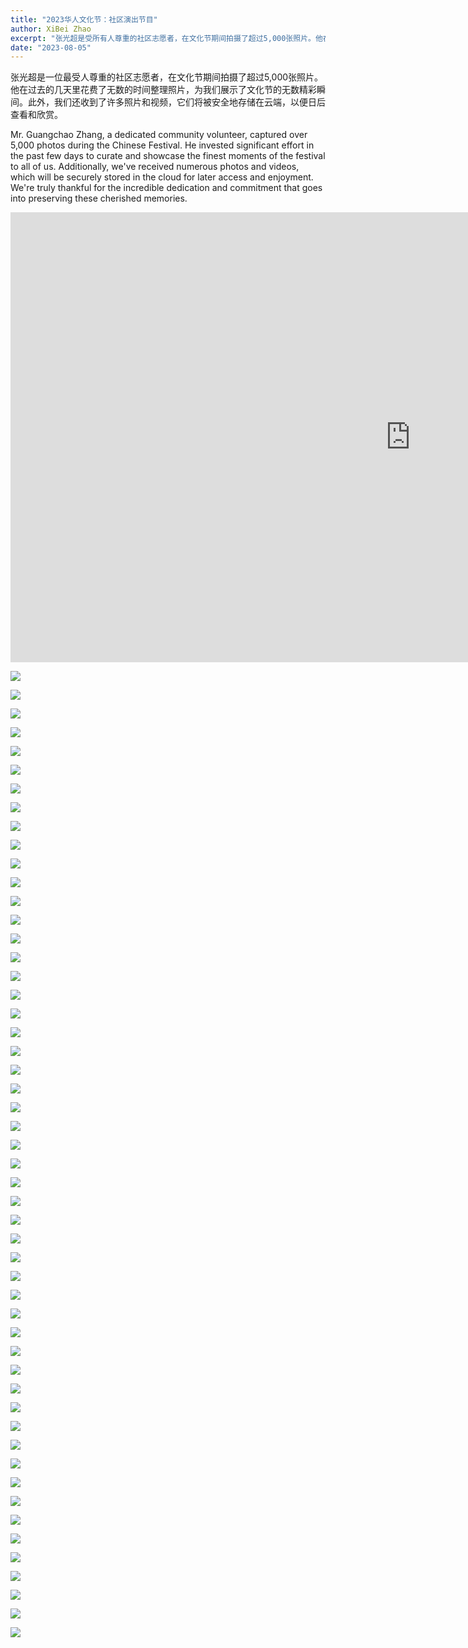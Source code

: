 ```yaml
---
title: "2023华人文化节：社区演出节目"
author: XiBei Zhao
excerpt: "张光超是受所有人尊重的社区志愿者，在文化节期间拍摄了超过5,000张照片。他在过去的几天里花费了无数的时间整理照片，为我们展示了文化节的无数精彩瞬间。此外，我们还收到了许多照片和视频，它们将被安全地存储在云端，以便日后查看和欣赏。"
date: "2023-08-05"
---
```


张光超是一位最受人尊重的社区志愿者，在文化节期间拍摄了超过5,000张照片。他在过去的几天里花费了无数的时间整理照片，为我们展示了文化节的无数精彩瞬间。此外，我们还收到了许多照片和视频，它们将被安全地存储在云端，以便日后查看和欣赏。

Mr. Guangchao Zhang, a dedicated community volunteer, captured over 5,000 photos during the Chinese Festival. He invested significant effort in the past few days to curate and showcase the finest moments of the festival to all of us. Additionally, we've received numerous photos and videos, which will be securely stored in the cloud for later access and enjoyment. We're truly thankful for the incredible dedication and commitment that goes into preserving these cherished memories.

<iframe width="1280" height="720" src="https://www.youtube.com/embed/wWoR1TD-_bA" title="2023 Chinese Festival -- Stage Performances" frameborder="0" allow="accelerometer; autoplay; clipboard-write; encrypted-media; gyroscope; picture-in-picture; web-share" allowfullscreen></iframe>

<br>

![](https://res.cloudinary.com/dhngj18do/image/upload/f_auto,q_auto/v1/images/363949859_278901088108314_7204562333433228872_n)

![](https://res.cloudinary.com/dhngj18do/image/upload/f_auto,q_auto/v1/images/366334085_278901148108308_5124883578979428135_n)

![](https://res.cloudinary.com/dhngj18do/image/upload/f_auto,q_auto/v1/images/366276477_278901121441644_4207222924573022965_n)

![](https://res.cloudinary.com/dhngj18do/image/upload/f_auto,q_auto/v1/images/364063459_278902431441513_5558776224334093195_n)

![](https://res.cloudinary.com/dhngj18do/image/upload/f_auto,q_auto/v1/images/363922003_278902454774844_1557794874345275256_n)

![](https://res.cloudinary.com/dhngj18do/image/upload/f_auto,q_auto/v1/images/363830748_278902404774849_7646515899325835542_n)

![](https://res.cloudinary.com/dhngj18do/image/upload/f_auto,q_auto/v1/images/366838077_278903104774779_6486071328183203683_n)

![](https://res.cloudinary.com/dhngj18do/image/upload/f_auto,q_auto/v1/images/364068228_278903251441431_1513379893324939599_n)

![](https://res.cloudinary.com/dhngj18do/image/upload/f_auto,q_auto/v1/images/364130789_278903204774769_5308440824798658304_n)

![](https://res.cloudinary.com/dhngj18do/image/upload/f_auto,q_auto/v1/images/363977328_278903171441439_8003127833339338484_n)

![](https://res.cloudinary.com/dhngj18do/image/upload/f_auto,q_auto/v1/images/363943491_278903088108114_409895905191693592_n)

![](https://res.cloudinary.com/dhngj18do/image/upload/f_auto,q_auto/v1/images/363953470_278903161441440_8965499572938296372_n)

![](https://res.cloudinary.com/dhngj18do/image/upload/f_auto,q_auto/v1/images/366905884_278903148108108_4646459050600008079_n)

![](https://res.cloudinary.com/dhngj18do/image/upload/f_auto,q_auto/v1/images/363937421_278903934774696_8532605225792053619_n)

![](https://res.cloudinary.com/dhngj18do/image/upload/f_auto,q_auto/v1/images/363907168_278903898108033_4230181635044417549_n)

![](https://res.cloudinary.com/dhngj18do/image/upload/f_auto,q_auto/v1/images/364071940_278903881441368_8148605697002275751_n)

![](https://res.cloudinary.com/dhngj18do/image/upload/f_auto,q_auto/v1/images/366830983_278903844774705_6219396666558679071_n)

![](https://res.cloudinary.com/dhngj18do/image/upload/f_auto,q_auto/v1/images/366900518_278903981441358_9179723266682093908_n)

![](https://res.cloudinary.com/dhngj18do/image/upload/f_auto,q_auto/v1/images/366829544_278904874774602_359894902420543611_n)

![](https://res.cloudinary.com/dhngj18do/image/upload/f_auto,q_auto/v1/images/364066397_278904914774598_6878603722715257016_n)

![](https://res.cloudinary.com/dhngj18do/image/upload/f_auto,q_auto/v1/images/366909064_278904978107925_982993814869429256_n)

![](https://res.cloudinary.com/dhngj18do/image/upload/f_auto,q_auto/v1/images/364042284_278904941441262_7498342726948473694_n)

![](https://res.cloudinary.com/dhngj18do/image/upload/f_auto,q_auto/v1/images/364143948_278905021441254_1306387294696796455_n)

![](https://res.cloudinary.com/dhngj18do/image/upload/f_auto,q_auto/v1/images/366809247_278904958107927_3475321209179999090_n)

![](https://res.cloudinary.com/dhngj18do/image/upload/f_auto,q_auto/v1/images/363983244_278905711441185_354543624072962194_n)

![](https://res.cloudinary.com/dhngj18do/image/upload/f_auto,q_auto/v1/images/363948294_278905638107859_8164943933605927877_n)

![](https://res.cloudinary.com/dhngj18do/image/upload/f_auto,q_auto/v1/images/363937433_278905948107828_9127734091432565790_n)

![](https://res.cloudinary.com/dhngj18do/image/upload/f_auto,q_auto/v1/images/364017438_278905898107833_2885694142555359390_n)

![](https://res.cloudinary.com/dhngj18do/image/upload/f_auto,q_auto/v1/images/363977492_278905851441171_3675507151439925807_n)

![](https://res.cloudinary.com/dhngj18do/image/upload/f_auto,q_auto/v1/images/366841052_278905881441168_2532068098898628976_n)

![](https://res.cloudinary.com/dhngj18do/image/upload/f_auto,q_auto/v1/images/366829247_278905808107842_3881354543160004632_n)

![](https://res.cloudinary.com/dhngj18do/image/upload/f_auto,q_auto/v1/images/364007414_278905781441178_7535705685877578394_n)

![](https://res.cloudinary.com/dhngj18do/image/upload/f_auto,q_auto/v1/images/363811022_278907191441037_7496511917760235600_n)

![](https://res.cloudinary.com/dhngj18do/image/upload/f_auto,q_auto/v1/images/366889751_278907844774305_6368947910804425812_n)

![](https://res.cloudinary.com/dhngj18do/image/upload/f_auto,q_auto/v1/images/363987479_278907981440958_591826028375106152_n)

![](https://res.cloudinary.com/dhngj18do/image/upload/f_auto,q_auto/v1/images/363722933_278907814774308_1466592148616958494_n)

![](https://res.cloudinary.com/dhngj18do/image/upload/f_auto,q_auto/v1/images/366828329_278907864774303_2344090890339639848_n)

![](https://res.cloudinary.com/dhngj18do/image/upload/f_auto,q_auto/v1/images/366830470_278907868107636_2405796884105678124_n)

![](https://res.cloudinary.com/dhngj18do/image/upload/f_auto,q_auto/v1/images/387176721_311705301494559_5566003592458120960_n)

![](https://res.cloudinary.com/dhngj18do/image/upload/f_auto,q_auto/v1/images/387187988_311705634827859_8760451452403916694_n)

![](https://res.cloudinary.com/dhngj18do/image/upload/f_auto,q_auto/v1/images/387175920_311705134827909_1131356962440774549_n)

![](https://res.cloudinary.com/dhngj18do/image/upload/f_auto,q_auto/v1/images/387184835_311705598161196_7511873952394751769_n)

![](https://res.cloudinary.com/dhngj18do/image/upload/f_auto,q_auto/v1/images/387179163_311706011494488_8313411953289172766_n)

![](https://res.cloudinary.com/dhngj18do/image/upload/f_auto,q_auto/v1/images/387176821_311709824827440_7555041170770598529_n)

![](https://res.cloudinary.com/dhngj18do/image/upload/f_auto,q_auto/v1/images/387187783_311709801494109_748114456263319227_n)

![](https://res.cloudinary.com/dhngj18do/image/upload/f_auto,q_auto/v1/images/391739142_311710058160750_8694159962885847556_n)

![](https://res.cloudinary.com/dhngj18do/image/upload/f_auto,q_auto/v1/images/387188408_311719224826500_7685959979979259393_n)

![](https://res.cloudinary.com/dhngj18do/image/upload/f_auto,q_auto/v1/images/387182128_311719611493128_258852148743152817_n)

![](https://res.cloudinary.com/dhngj18do/image/upload/f_auto,q_auto/v1/images/387836732_311719658159790_8629680456096408961_n)

![](https://res.cloudinary.com/dhngj18do/image/upload/f_auto,q_auto/v1/images/387176809_311719684826454_4171094176553949341_n)

![](https://res.cloudinary.com/dhngj18do/image/upload/f_auto,q_auto/v1/images/387840957_311719811493108_1132245337250384405_n)

![](https://res.cloudinary.com/dhngj18do/image/upload/f_auto,q_auto/v1/images/387169927_311719914826431_4131666514383558180_n)
